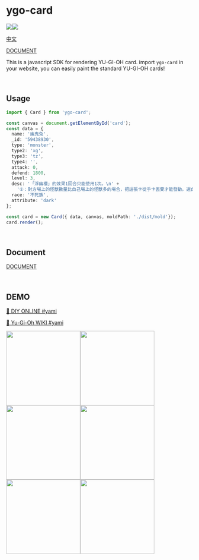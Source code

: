 # ygo-card

<img src="https://img.shields.io/npm/v/ygo-card"/><img src="https://img.shields.io/npm/l/ygo-card"/>

<a href="README_CN.md">中文</a>

<a href="https://github.com/ymssx/ygo-card/wiki">DOCUMENT</a>

This is a javascript SDK for rendering YU-GI-OH card. import `ygo-card` in your website, you can easily paint the standard YU-GI-OH cards!

<br/>

## Usage

```typescript
import { Card } from 'ygo-card';

const canvas = document.getElementById('card');
const data = {
  name: '幽鬼兔',
  _id: '59438930',
  type: 'monster',
  type2: 'xg',
  type3: 'tz',
  type4: '',
  attack: 0,
  defend: 1800,
  level: 3,
  desc: '「浮幽櫻」的效果1回合只能使用1次。\n' +
    '①：對方場上的怪獸數量比自己場上的怪獸多的場合，把這張卡從手卡丟棄才能發動。選自己的額外卡組1張卡給雙方確認。那之後，把對方的額外卡組確認，有選的卡的同名卡的場合，那些對方的同名卡全部除外。這個效果在對方回合也能發動。',
  race: '不死族',
  attribute: 'dark'
};

const card = new Card({ data, canvas, moldPath: './dist/mold'});
card.render();
```

<br/>

## Document

<a href="https://github.com/ymssx/ygo-card/wiki">DOCUMENT</a>

<br/>

## DEMO

[🔗 DIY ONLINE  #yami](https://ymssx.github.io/ygo/)

[🔗 Yu-Gi-Oh WIKI #yami](http://ocg.wiki/#59438930)

<a href="http://ocg.wiki/#59438930" target="blank"><img src="https://github.com/ymssx/ygo-card/blob/master/demo/幽鬼兔.jpg" height="200" /></a><a href="http://ocg.wiki/#62015408" target="blank"><img src="https://github.com/ymssx/ygo-card/blob/master/demo/浮幽櫻.jpg" height="200" /></a><a href="http://ocg.wiki/#14558127" target="blank"><img src="https://github.com/ymssx/ygo-card/blob/master/demo/灰流麗.jpg" height="200" /></a><a href="http://ocg.wiki/#73642296" target="blank"><img src="https://github.com/ymssx/ygo-card/blob/master/demo/屋敷童.jpg" height="200" /></a><a href="http://ocg.wiki/#60643553" target="blank"><img src="https://github.com/ymssx/ygo-card/blob/master/demo/儚無水木.jpg" height="200" /></a><a href="http://ocg.wiki/#52038441" target="blank"><img src="https://github.com/ymssx/ygo-card/blob/master/demo/朔夜時雨.jpg" height="200" /></a>

<br/>